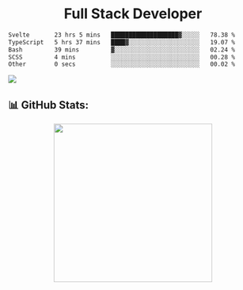   <h1 align="center" font="bold">
Full Stack Developer 
</h1>



 <!--START_SECTION:waka-->

```txt
Svelte       23 hrs 5 mins   ███████████████████▓░░░░░   78.38 %
TypeScript   5 hrs 37 mins   ████▓░░░░░░░░░░░░░░░░░░░░   19.07 %
Bash         39 mins         ▓░░░░░░░░░░░░░░░░░░░░░░░░   02.24 %
SCSS         4 mins          ░░░░░░░░░░░░░░░░░░░░░░░░░   00.28 %
Other        0 secs          ░░░░░░░░░░░░░░░░░░░░░░░░░   00.02 %
```

<!--END_SECTION:waka-->

  <p align="start">
   
<a href="https://linkedin.com/in/Abhishek">
<img src="https://skillicons.dev/icons?i=cpp,java,python,html,css,js,postgres,mongodb,linux,bash,git,github,react,express,nodejs,nextjs,gcp,docker,vscode,postman,powershell,githubactions,&theme=dark&perline=10" />
</a>
</p>



## 📊 GitHub Stats:

 <div align="center">

 <!-- github streak start -->

<img width=320 src="https://github-readme-streak-stats.herokuapp.com/?user=Abhishek9503&layout=compact"  />

<!-- github streak end -->
